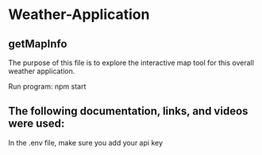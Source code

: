 # Weather-Application

## getMapInfo

The purpose of this file is to explore the interactive map tool for this overall weather application. 

Run program:
npm start

The following documentation, links, and videos were used: 
- 


In the .env file, make sure you add your api key